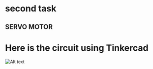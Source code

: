 # second task 
## SERVO MOTOR 
# Here is the circuit using Tinkercad 


![Alt text](servo_motor.png)
